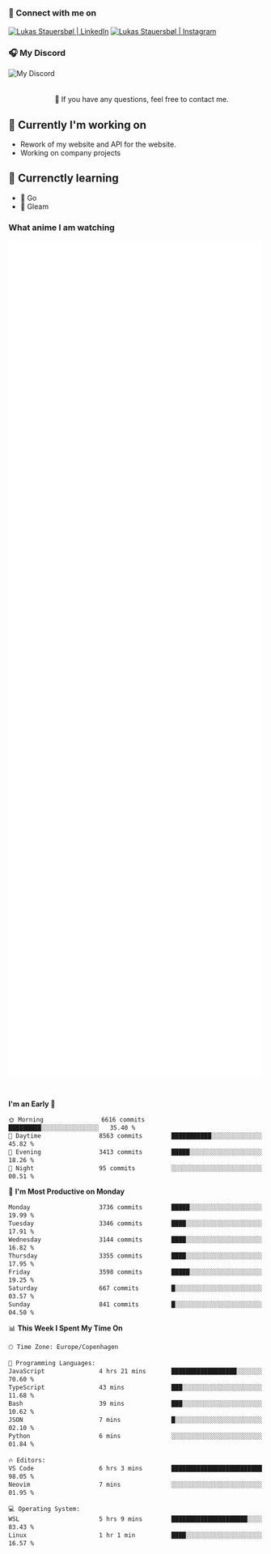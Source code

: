 ### 🔗 Connect with me on
<a href="https://www.instagram.com/lukas_stauersbol" target="_blank"><img align="center" src="https://raw.githubusercontent.com/stauersbol/stauersbol/main/images/instagram.svg" alt="Lukas Stauersbøl | LinkedIn" width="30px"/></a>
<a href="https://www.linkedin.com/in/lukas-stauersbol/" target="_blank"><img align="center" src="https://raw.githubusercontent.com/stauersbol/stauersbol/main/images/linkedin.svg" alt="Lukas Stauersbøl | Instagram" width="30px"/></a>

<p align="center">
 <h3>🎧 My Discord</h3>
 <img align="left" height="55px" src="https://discord.c99.nl/widget/theme-2/147806323323568128.png" alt="My Discord" />
</p>

<br/>
<br/>
<br/>
💬 If you have any questions, feel free to contact me.

## 🔭 Currently I'm working on
- Rework of my website and API for the website.
- Working on company projects
 
## 🌱 Currenctly learning
- 💙 Go
- 💜 Gleam

### What anime I am watching
<a href="https://anilist.co/user/slashiy/" align="center"><img align="center" width="500px" src="metrics.plugin.personal.anilist.svg" /></a>

<br/>

<!--START_SECTION:waka-->
**I'm an Early 🐤** 

```text
🌞 Morning                6616 commits        █████████░░░░░░░░░░░░░░░░   35.40 % 
🌆 Daytime                8563 commits        ███████████░░░░░░░░░░░░░░   45.82 % 
🌃 Evening                3413 commits        █████░░░░░░░░░░░░░░░░░░░░   18.26 % 
🌙 Night                  95 commits          ░░░░░░░░░░░░░░░░░░░░░░░░░   00.51 % 
```
📅 **I'm Most Productive on Monday** 

```text
Monday                   3736 commits        █████░░░░░░░░░░░░░░░░░░░░   19.99 % 
Tuesday                  3346 commits        ████░░░░░░░░░░░░░░░░░░░░░   17.91 % 
Wednesday                3144 commits        ████░░░░░░░░░░░░░░░░░░░░░   16.82 % 
Thursday                 3355 commits        ████░░░░░░░░░░░░░░░░░░░░░   17.95 % 
Friday                   3598 commits        █████░░░░░░░░░░░░░░░░░░░░   19.25 % 
Saturday                 667 commits         █░░░░░░░░░░░░░░░░░░░░░░░░   03.57 % 
Sunday                   841 commits         █░░░░░░░░░░░░░░░░░░░░░░░░   04.50 % 
```


📊 **This Week I Spent My Time On** 

```text
🕑︎ Time Zone: Europe/Copenhagen

💬 Programming Languages: 
JavaScript               4 hrs 21 mins       ██████████████████░░░░░░░   70.60 % 
TypeScript               43 mins             ███░░░░░░░░░░░░░░░░░░░░░░   11.68 % 
Bash                     39 mins             ███░░░░░░░░░░░░░░░░░░░░░░   10.62 % 
JSON                     7 mins              █░░░░░░░░░░░░░░░░░░░░░░░░   02.10 % 
Python                   6 mins              ░░░░░░░░░░░░░░░░░░░░░░░░░   01.84 % 

🔥 Editors: 
VS Code                  6 hrs 3 mins        █████████████████████████   98.05 % 
Neovim                   7 mins              ░░░░░░░░░░░░░░░░░░░░░░░░░   01.95 % 

💻 Operating System: 
WSL                      5 hrs 9 mins        █████████████████████░░░░   83.43 % 
Linux                    1 hr 1 min          ████░░░░░░░░░░░░░░░░░░░░░   16.57 % 
```


<!--END_SECTION:waka-->
